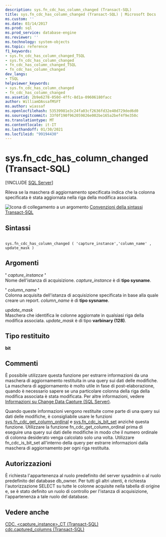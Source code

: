 ```yaml
---
description: sys.fn_cdc_has_column_changed (Transact-SQL)
title: sys.fn_cdc_has_column_changed (Transact-SQL) | Microsoft Docs
ms.custom: ''
ms.date: 03/14/2017
ms.prod: sql
ms.prod_service: database-engine
ms.reviewer: ''
ms.technology: system-objects
ms.topic: reference
f1_keywords:
- sys.fn_cdc_has_column_changed_TSQL
- sys.fn_cdc_has_column_changed
- fn_cdc_has_column_changed_TSQL
- fn_cdc_has_column_changed
dev_langs:
- TSQL
helpviewer_keywords:
- sys.fn_cdc_has_column_changed
- fn_cdc_has_column_changed
ms.assetid: 2b9e6278-050d-4ffc-8d1a-09606180facc
author: WilliamDAssafMSFT
ms.author: wiassaf
ms.openlocfilehash: 53539981e3c24fa03cf2636fd32e40d729ded6d0
ms.sourcegitcommit: 33f0f190f962059826e002be165a2bef4f9e350c
ms.translationtype: MT
ms.contentlocale: it-IT
ms.lasthandoff: 01/30/2021
ms.locfileid: "99194430"
---
```

# <a name="sysfn_cdc_has_column_changed-transact-sql"></a>sys.fn_cdc_has_column_changed (Transact-SQL)
[!INCLUDE [SQL Server](../../includes/applies-to-version/sqlserver.md)]

  Rileva se la maschera di aggiornamento specificata indica che la colonna specificata è stata aggiornata nella riga della modifica associata.  
  
 ![Icona di collegamento a un argomento](../../database-engine/configure-windows/media/topic-link.gif "Icona di collegamento a un argomento") [Convenzioni della sintassi Transact-SQL](../../t-sql/language-elements/transact-sql-syntax-conventions-transact-sql.md)  
  
## <a name="syntax"></a>Sintassi  
  
```  
  
sys.fn_cdc_has_column_changed ( 'capture_instance','column_name' , update_mask )  
```  
  
## <a name="arguments"></a>Argomenti  
 **'** *capture_instance* **'**  
 Nome dell'istanza di acquisizione. *capture_instance* è di **tipo sysname**.  
  
 **'** *column_name* **'**  
 Colonna acquisita dell'istanza di acquisizione specificata in base alla quale creare un report. *column_name* è di **tipo sysname**.  
  
 *update_mask*  
 Maschera che identifica le colonne aggiornate in qualsiasi riga della modifica associata. *update_mask* è di tipo **varbinary (128)**.  
  
## <a name="return-type"></a>Tipo restituito  
 **bit**  
  
## <a name="remarks"></a>Commenti  
 È possibile utilizzare questa funzione per estrarre informazioni da una maschera di aggiornamento restituita in una query sui dati delle modifiche. La maschera di aggiornamento è molto utile in fase di post-elaborazione, quando è necessario sapere se una particolare colonna della riga della modifica associata è stata modificata. Per altre informazioni, vedere [Informazioni su Change Data Capture &#40;SQL Server&#41;](../../relational-databases/track-changes/about-change-data-capture-sql-server.md).  
  
 Quando queste informazioni vengono restituite come parte di una query sui dati delle modifiche, è consigliabile usare le funzioni [sys.fn_cdc_get_column_ordinal](../../relational-databases/system-functions/sys-fn-cdc-get-column-ordinal-transact-sql.md) e [sys.fn_cdc_is_bit_set](../../relational-databases/system-functions/sys-fn-cdc-is-bit-set-transact-sql.md) anziché questa funzione. Utilizzare la funzione fn_cdc_get_column_ordinal prima di eseguire una query sui dati delle modifiche in modo che il numero ordinale di colonna desiderato venga calcolato solo una volta. Utilizzare fn_cdc_is_bit_set all'interno della query per estrarre informazioni dalla maschera di aggiornamento per ogni riga restituita.  
  
## <a name="permissions"></a>Autorizzazioni  
 È richiesta l'appartenenza al ruolo predefinito del server sysadmin o al ruolo predefinito del database db_owner. Per tutti gli altri utenti, è richiesta l'autorizzazione SELECT su tutte le colonne acquisite nella tabella di origine e, se è stato definito un ruolo di controllo per l'istanza di acquisizione, l'appartenenza a tale ruolo del database.  
  
## <a name="see-also"></a>Vedere anche  
 [CDC. &#60;capture_instance&#62;_CT &#40;Transact-SQL&#41;](../../relational-databases/system-tables/cdc-capture-instance-ct-transact-sql.md)   
 [cdc.captured_columns &#40;Transact-SQL&#41;](../../relational-databases/system-tables/cdc-captured-columns-transact-sql.md)  
  
  

